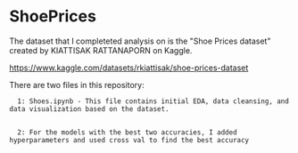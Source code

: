 # ShoePrices

The dataset that I completeted analysis on is the "Shoe Prices dataset" created by KIATTISAK RATTANAPORN on Kaggle.

https://www.kaggle.com/datasets/rkiattisak/shoe-prices-dataset

There are two files in this repository:

      1: Shoes.ipynb - This file contains initial EDA, data cleansing, and data visualization based on the dataset.
      
      
      2: For the models with the best two accuracies, I added hyperparameters and used cross val to find the best accuracy 
